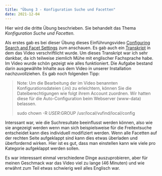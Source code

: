 ```yaml
---
title: "Übung 3 - Konfiguration Suche und Facetten"
date: 2021-12-04
---
```


Hier wird die dritte Übung beschrieben. Sie behandelt das Thema *Konfiguration Suche und Facetten.*

Als erstes gab es bei dieser Übung dieses Einführungsvideo [Configuring Search and Facet Settings](https://www.youtube.com/watch?v=qFbW8u9UQyM&list=PL5_8_wT3JpgE5rv38PwE2ulKlgzBY389y&index=5) zum anschauen. Es gab auch ein [Transkript](https://vufind.org/wiki/videos:configuring_search_and_facet_settings) in dem das Video verschriftlicht wurde. Um dieses Transkript war ich sehr dankbar, da ich teilweise ziemlich Mühe mit englischer Fachsprache habe. Im Video wurde schön gezeigt wie alles funktioniert. 
Die Aufgabe bestand darin ausgewählte Inhalte aus dem Video in unserer Installation nachzuvollziehen. Es gab noch folgenden Tipp:

>Note:
>Um die Bearbeitung der im Video benannten Konfigurationsdateien (.ini) zu erleichtern, können Sie die Dateiberechtigungen wie folgt ihrem Account zuordnen.
>Wir hatten diese für die Auto-Configuration beim Webserver (www-data) belassen.
>
>sudo chown -R $USER:$GROUP /usr/local/vufind/local/config

Interssant war, wie die Suchresultate beeinflusst werden können, also wie sie angezeigt werden wenn man sich beispielsweise für die Freitextsuche entscheidet kann dies individuell modifiziert werden. Wenn alle Facetten auf der rechten Seite aufgeklappt sind kann dies etwas überladen und überfordernd wirken. Hier ist es gut, dass man einstellen kann wie viele pro Kategorie aufgeklappt werden sollen.

Es war interessant einmal verschiedene Dinge auszuprobieren, aber für meinen Geschmack war das Video viel zu lange (46 Minuten) und wie erwähnt zum Teil etwas schwierig weil alles Englisch war.

